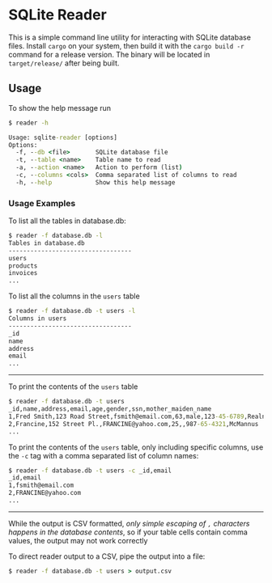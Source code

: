 # SQLite Reader

This is a simple command line utility for interacting with SQLite database files. Install `cargo` on your system, then build it with the `cargo build -r` command for a release version. The binary will be located in `target/release/` after being built. 

## Usage

To show the help message run
```cmd
$ reader -h

Usage: sqlite-reader [options]
Options:
  -f, --db <file>       SQLite database file
  -t, --table <name>    Table name to read
  -a, --action <name>   Action to perform (list)
  -c, --columns <cols>  Comma separated list of columns to read
  -h, --help            Show this help message
```

### Usage Examples

To list all the tables in database.db:

```cmd
$ reader -f database.db -l
Tables in database.db
----------------------------------
users
products
invoices
...
```

To list all the columns in the `users` table

```cmd
$ reader -f database.db -t users -l
Columns in users
----------------------------------
_id
name
address
email
...
```
---

To print the contents of the `users` table
 
```cmd
$ reader -f database.db -t users
_id,name,address,email,age,gender,ssn,mother_maiden_name
1,Fred Smith,123 Road Street,fsmith@email.com,63,male,123-45-6789,Realname
2,Francine,152 Street Pl.,FRANCINE@yahoo.com,25,,987-65-4321,McMannus
...
```

To print the contents of the `users` table, only including specific columns, use the `-c` tag with a comma separated list of column names:
```cmd
$ reader -f database.db -t users -c _id,email
_id,email
1,fsmith@email.com
2,FRANCINE@yahoo.com
...
```
---

While the output is CSV formatted, *only simple escaping of `,` characters happens in the database contents*, so if your table cells contain comma values, the output may not work correctly

To direct reader output to a CSV, pipe the output into a file:
```cmd
$ reader -f database.db -t users > output.csv
```